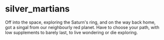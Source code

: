 # silver_martians
Off into the space,
exploring the Saturn's ring,
and on the way back home,
got a singal from our neighbourly red planet.
Have to choose your path,
with low supplements to barely last,
to live wondering or die exploring.
